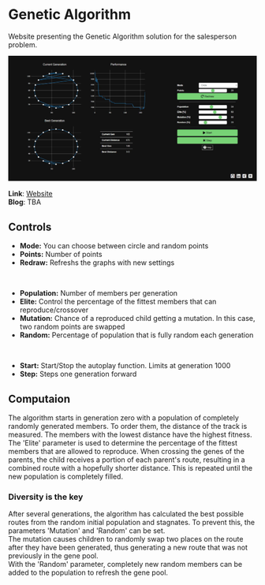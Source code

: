 # Genetic Algorithm

Website presenting the Genetic Algorithm solution for the salesperson problem.


<a href="https://benschr.github.io/GeneticAlgorithm/geneticalg.html"><img src="/img/website.JPG" title="WebsiteImage" alt="WebsiteImage"></a>

**Link**: [Website](https://benschr.github.io/GeneticAlgorithm/geneticalg.html)    
**Blog**: TBA

## Controls

- **Mode:** You can choose between circle and random points    
- **Points:** Number of points  
- **Redraw:** Refreshs the graphs with new settings  

<br/> 

- **Population:** Number of members per generation 
- **Elite:** Control the percentage of the fittest members that can reproduce/crossover
- **Mutation:** Chance of a reproduced child getting a mutation. In this case, two random points are swapped
- **Random:** Percentage of population that is fully random each generation
   
<br/> 
   
- **Start:** Start/Stop the autoplay function. Limits at generation 1000  
- **Step:** Steps one generation forward

## Computaion

The algorithm starts in generation zero with a population of completely randomly generated members. To order them, the distance of the track is measured. The members with the lowest distance have the highest fitness.
The 'Elite' parameter is used to determine the percentage of the fittest members that are allowed to reproduce. When crossing the genes of the parents, the child receives a portion of each parent's route, resulting in a combined route with a hopefully shorter distance.
This is repeated until the new population is completely filled.

### Diversity is the key

After several generations, the algorithm has calculated the best possible routes from the random initial population and stagnates. To prevent this, the parameters 'Mutation' and 'Random' can be set.  
The mutation causes children to randomly swap two places on the route after they have been generated, thus generating a new route that was not previously in the gene pool.  
With the 'Random' parameter, completely new random members can be added to the population to refresh the gene pool. 

